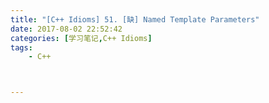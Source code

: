 ```yaml
---
title: "[C++ Idioms] 51. [缺] Named Template Parameters"
date: 2017-08-02 22:52:42
categories: [学习笔记,C++ Idioms]
tags:
    - C++



---
```

